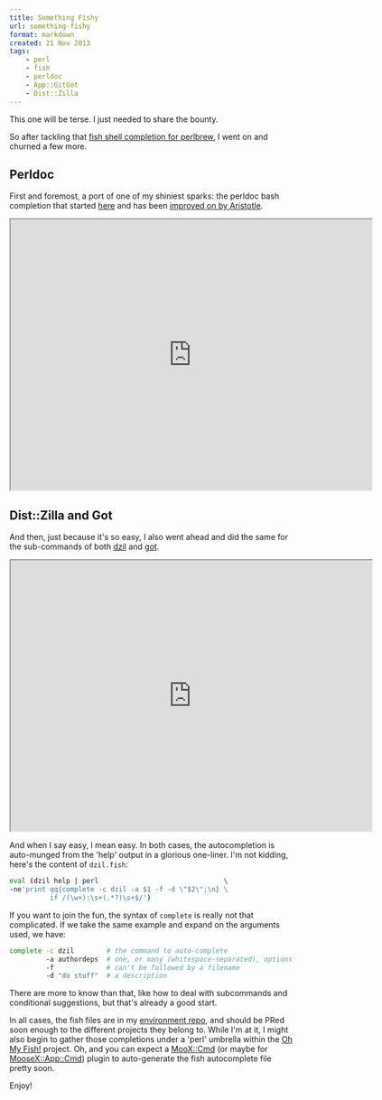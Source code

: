 ```yaml
---
title: Something Fishy
url: something-fishy
format: markdown
created: 21 Nov 2013
tags:
    - perl
    - fish
    - perldoc
    - App::GitGot
    - Dist::Zilla
---
```


This one will be terse. I just needed to share the bounty. 

So after tackling that [fish shell completion for
perlbrew](blog:teaching-to-fish), I went on and churned a few more.

## Perldoc

First and foremost, a port of one of my shiniest sparks: the perldoc bash completion
that started [here](blog:local-pod-browsing-using-podpomweb-via-the-cli) and
has been [improved on by Aristotle](gh:ap/perldoc-complete).

<div align="center">
<iframe src="http://showterm.io/012db661682195977fd6a" width="640" height="480"></iframe>
</div>

## Dist::Zilla and Got

And then, just because it's so easy, I also went ahead and did the same
for the sub-commands of both [dzil](cpan:release/Dist-Zilla) and
[got](cpan:release/App-GitGot).



<div align="center">
<iframe src="http://showterm.io/eec2ced1e85e0e1385007" width="640" height="480"></iframe>
</div>

And when I say easy, I mean easy. In both cases, the autocompletion is
auto-munged from the 'help' output in a glorious one-liner. I'm not kidding,
here's the content of `dzil.fish`:

``` bash
eval (dzil help | perl                               \
-ne'print qq{complete -c dzil -a $1 -f -d \"$2\";\n} \
          if /(\w+):\s+(.*?)\s+$/')
```

If you want to join the fun, the syntax of `complete` is really not that
complicated. If we take the same example and expand on the arguments used, we
have:

``` bash
complete -c dzil        # the command to auto-complete
         -a authordeps  # one, or many (whitespace-separated), options
         -f             # can't be followed by a filename 
         -d "do stuff"  # a description         
```

There are more to know than that, like how to deal with subcommands and
conditional suggestions, but that's already a good start.

In all cases, the fish files are in my [environment
repo](yanick/environment/tree/master/fish/completions), and should be PRed
soon enough to the different projects they belong to. While I'm at it, I might
also begin to gather those completions under a 'perl' umbrella within the [Oh
My Fish!](gh:bpinto/oh-my-fish) project.
Oh, and you can expect
a [MooX::Cmd](cpan:release/MooX-Cmd) (or maybe for
[MooseX::App::Cmd](cpan:release/MooseX-App-Cmd)) plugin to auto-generate the fish
autocomplete file pretty soon.

Enjoy!
